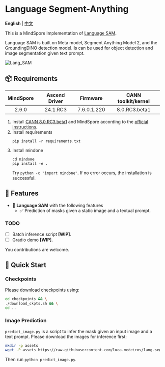 # Language Segment-Anything

**English** | [中文](README_CN.md)

This is a MindSpore Implementation of [Language SAM](https://github.com/luca-medeiros/lang-segment-anything).

Language SAM is built on Meta model, Segment Anything Model 2, and the GroundingDINO detection model. Is can be used for object detection and image segmentation given text prompt.

![Lang_SAM](https://github.com/luca-medeiros/lang-segment-anything/raw/main/assets/outputs/person.png)


## 📦 Requirements


<div align="center">

| MindSpore | Ascend Driver |  Firmware   | CANN toolkit/kernel |
|:---------:|:-------------:|:-----------:|:-------------------:|
|   2.6.0   |  24.1.RC3     | 7.6.0.1.220 |  8.0.RC3.beta1     |

</div>

1. Install
   [CANN 8.0.RC3.beta1](https://www.hiascend.com/developer/download/community/result?module=cann&cann=8.0.RC3.beta1)
   and MindSpore according to the [official instructions](https://www.mindspore.cn/install).
2. Install requirements
    ```shell
    pip install -r requirements.txt
    ```
3. Install mindone
    ```
    cd mindone
    pip install -e .
    ```
    Try `python -c "import mindone"`. If no error occurs, the installation is successful.

## 🔆 Features

- 📍 **Language SAM** with the following features
    - ✅ Prediction of masks given a static image and a textual prompt.


### TODO
* [ ] Batch inference script **[WIP]**.
* [ ] Gradio demo **[WIP]**.

You contributions are welcome.

## 🚀 Quick Start

### Checkpoints

Please download checkpoints using:
```bash
cd checkpoints && \
./download_ckpts.sh && \
cd ..
```

### Image Prediction

`predict_image.py` is a script to infer the mask given an input image and a text prompt. Please download the images for inference first:
```bash
mkdir -p assets
wget -P assets https://raw.githubusercontent.com/luca-medeiros/lang-segment-anything/refs/heads/main/assets/car.jpeg
```
Then run `python predict_image.py`.
